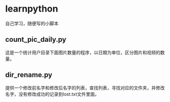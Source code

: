 # learnpython
自己学习，随便写的小脚本

## count_pic_daily.py
这是一个统计用户目录下面图片数量的程序，以日期为单位，区分图片和视频的数量。

## dir_rename.py
提供一个修改前名字和修改后名字的列表，查找列表，寻找对应的文件夹，并修改名字，没有修改成功的记录到lost.txt文件里面。
